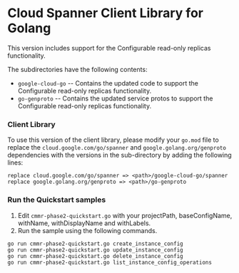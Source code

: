 # Cloud Spanner Client Library for Golang

This version includes support for the Configurable read-only replicas functionality.

The subdirectories have the following contents:

* `google-cloud-go` -- Contains the updated code to support the Configurable read-only replicas functionality.
* `go-genproto` -- Contains the updated service protos to support the Configurable
  read-only replicas functionality.

### Client Library

To use this version of the client library, please modify your `go.mod` file
to replace the `cloud.google.com/go/spanner` and `google.golang.org/genproto`
dependencies with the versions in the sub-directory by adding the following
lines:

```
replace cloud.google.com/go/spanner => <path>/google-cloud-go/spanner
replace google.golang.org/genproto => <path>/go-genproto
```

### Run the Quickstart samples
1. Edit `cmmr-phase2-quickstart.go` with your projectPath, baseConfigName, withName, withDisplayName and withLabels.
2. Run the sample using the following commands.
```
go run cmmr-phase2-quickstart.go create_instance_config
go run cmmr-phase2-quickstart.go update_instance_config
go run cmmr-phase2-quickstart.go delete_instance_config
go run cmmr-phase2-quickstart.go list_instance_config_operations
```
